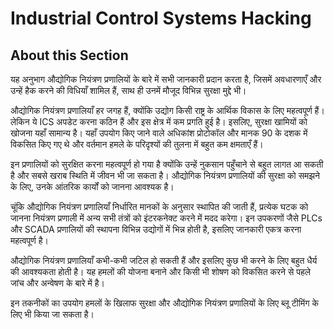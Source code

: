 # Industrial Control Systems Hacking

## About this Section

यह अनुभाग औद्योगिक नियंत्रण प्रणालियों के बारे में सभी जानकारी प्रदान करता है, जिसमें अवधारणाएँ और उन्हें हैक करने की विधियाँ शामिल हैं, साथ ही उनमें मौजूद विभिन्न सुरक्षा मुद्दे भी।

औद्योगिक नियंत्रण प्रणालियाँ हर जगह हैं, क्योंकि उद्योग किसी राष्ट्र के आर्थिक विकास के लिए महत्वपूर्ण हैं। लेकिन ये ICS अपडेट करना कठिन हैं और इस क्षेत्र में कम प्रगति हुई है। इसलिए, सुरक्षा खामियों को खोजना यहाँ सामान्य है। यहाँ उपयोग किए जाने वाले अधिकांश प्रोटोकॉल और मानक 90 के दशक में विकसित किए गए थे और वर्तमान हमले के परिदृश्यों की तुलना में बहुत कम क्षमताएँ हैं।

इन प्रणालियों को सुरक्षित करना महत्वपूर्ण हो गया है क्योंकि उन्हें नुकसान पहुँचाने से बहुत लागत आ सकती है और सबसे खराब स्थिति में जीवन भी जा सकता है। औद्योगिक नियंत्रण प्रणालियों की सुरक्षा को समझने के लिए, उनके आंतरिक कार्यों को जानना आवश्यक है।

चूंकि औद्योगिक नियंत्रण प्रणालियाँ निर्धारित मानकों के अनुसार स्थापित की जाती हैं, प्रत्येक घटक को जानना नियंत्रण प्रणाली में अन्य सभी तंत्रों को इंटरकनेक्ट करने में मदद करेगा। इन उपकरणों जैसे PLCs और SCADA प्रणालियों की स्थापना विभिन्न उद्योगों में भिन्न होती है, इसलिए जानकारी एकत्र करना महत्वपूर्ण है।

औद्योगिक नियंत्रण प्रणालियाँ कभी-कभी जटिल हो सकती हैं और इसलिए कुछ भी करने के लिए बहुत धैर्य की आवश्यकता होती है। यह हमलों की योजना बनाने और किसी भी शोषण को विकसित करने से पहले जांच और अन्वेषण के बारे में है।

इन तकनीकों का उपयोग हमलों के खिलाफ सुरक्षा और औद्योगिक नियंत्रण प्रणालियों के लिए ब्लू टीमिंग के लिए भी किया जा सकता है।
